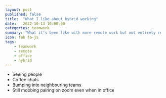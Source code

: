 ```yaml
---
layout: post
published: false
title:  "What I like about hybrid working"
date:   2022-10-13 10:00:00
categories: teamwork
summary: "What it's been like with more remote work but not entirely remote work"
icon: fab fa-js
tags:
    - teamwork
    - remote
    - office
    - hybrid
---
```


 * Seeing people
 * Coffee chats
 * Bumping into neighbouring teams
 * Still mobbing pairing on zoom even when in office 
